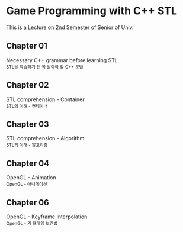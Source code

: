 Game Programming with C++ STL
============================
This is a Lecture on 2nd Semester of Senior of Univ.

Chapter 01
----------
Necessary C++ grammar before learning STL<br>
<sub>STL을 학습하기 전 꼭 알아야 할 C++ 문법</sub>

Chapter 02
----------
STL comprehension - Container<br>
<sub>STL의 이해 - 컨테이너</sub>

Chapter 03
----------
STL comprehension - Algorithm<br>
<sub>STL의 이해 - 알고리즘</sub>

Chapter 04
----------
OpenGL - Animation<br>
<sub>OpenGL - 애니메이션</sub>

Chapter 06
----------
OpenGL - Keyframe Interpolation<br>
<sub>OpenGL - 키 프레임 보간법</sub>

